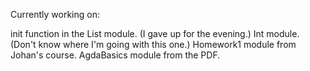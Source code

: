 Currently working on:

init function in the List module. (I gave up for the evening.)
Int module. (Don't know where I'm going with this one.)
Homework1 module from Johan's course.
AgdaBasics module from the PDF.
